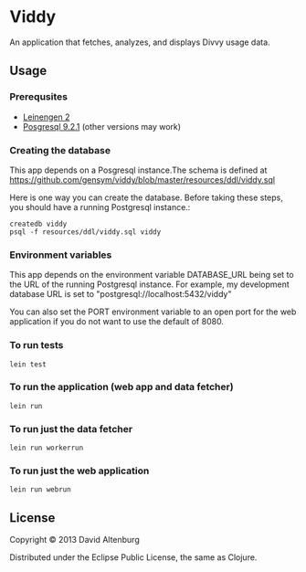 # Viddy

An application that fetches, analyzes, and displays Divvy usage data.

## Usage

### Prerequsites

* [Leinengen 2](https://github.com/technomancy/leiningen)
* [Posgresql 9.2.1](http://www.postgresql.org) (other versions may work)

### Creating the database

This app depends on a Posgresql instance.The schema is defined at
https://github.com/gensym/viddy/blob/master/resources/ddl/viddy.sql

Here is one way you can create the database. Before taking these steps,
you should have a running Postgresql instance.:

    createdb viddy
    psql -f resources/ddl/viddy.sql viddy



### Environment variables

This app depends on the environment variable DATABASE_URL being set to
the URL of the running Postgresql instance. For example, my
development database URL  is set to "postgresql://localhost:5432/viddy"

You can also set the PORT environment variable to an open port for the
web application if you do not want to use the default of 8080.

### To run tests

    lein test

### To run the application (web app and data fetcher)

    lein run

### To run just the data fetcher
    
    lein run workerrun

### To run just the web application

    lein run webrun

## License

Copyright © 2013 David Altenburg

Distributed under the Eclipse Public License, the same as Clojure.
